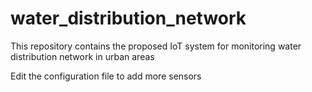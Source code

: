 # water_distribution_network
This repository contains the proposed IoT system for monitoring water distribution network in urban areas

Edit the configuration file to add more sensors


